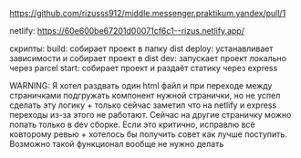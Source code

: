https://github.com/rizusss912/middle.messenger.praktikum.yandex/pull/1

netlify: https://60e600be67201d00071cf6c1--rizus.netlify.app/

скрипты:
    build: собирает проект в папку dist
    deploy: устанавливает зависимости и собирает проект в dist
    dev: запускает проект локально через parcel
    start: собирает проект и раздаёт статику через express

WARNING:
Я хотел раздвать один html файл и при переходе между страничками подгружать компонент нужной странички, но не успел сделать эту логику + только сейчас заметил что на netlify и express переходы из-за этого не работают. Сейчас на другие страничку можно попать только в dev сборке.
Если это критично, исправлю всё ковторому ревью + хотелось бы получить совет как лучше поступить. Возможно такой функционал вообще не нужно делать